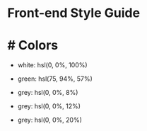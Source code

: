 # Front-end Style Guide
# # Colors

- white: hsl(0, 0%, 100%)

- green: hsl(75, 94%, 57%)

- grey: hsl(0, 0%, 8%)
- grey: hsl(0, 0%, 12%)
- grey: hsl(0, 0%, 20%)

